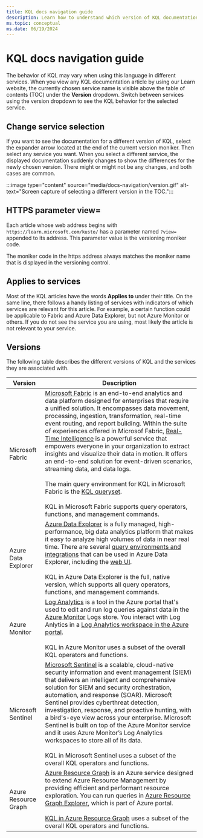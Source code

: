 ```yaml
---
title: KQL docs navigation guide
description: Learn how to understand which version of KQL documentation you are viewing and how to switch to a different version.
ms.topic: conceptual
ms.date: 06/19/2024
---
```

# KQL docs navigation guide

The behavior of KQL may vary when using this language in different services. When you view any KQL documentation article by using our Learn website, the currently chosen service name is visible above the table of contents (TOC) under the **Version** dropdown. Switch between services using the version dropdown to see the KQL behavior for the selected service.

## Change service selection

If you want to see the documentation for a different version of KQL, select the expander arrow located at the end of the current version moniker. Then select any service you want. When you select a different service, the displayed documentation suddenly changes to show the differences for the newly chosen version. There might or might not be any changes, and both cases are common.

:::image type="content" source="media/docs-navigation/version.gif" alt-text="Screen capture of selecting a different version in the TOC.":::

## HTTPS parameter view=

Each article whose web address begins with `https://learn.microsoft.com/kusto/` has a parameter named `?view=` appended to its address. This parameter value is the versioning moniker code.

The moniker code in the https address always matches the moniker name that is displayed in the versioning control.

## Applies to services

Most of the KQL articles have the words **Applies to** under their title. On the same line, there follows a handy listing of services with indicators of which services are relevant for this article. For example, a certain function could be applicable to Fabric and Azure Data Explorer, but not Azure Monitor or others. If you do not see the service you are using, most likely the article is not relevant to your service. 

## Versions

The following table describes the different versions of KQL and the services they are associated with.

| Version | Description |
|---|---|
| Microsoft Fabric | [Microsoft Fabric](/fabric/get-started/microsoft-fabric-overview) is an end-to-end analytics and data platform designed for enterprises that require a unified solution. It encompasses data movement, processing, ingestion, transformation, real-time event routing, and report building. Within the suite of experiences offered in Microsof Fabric, [Real-Time Intelligence](/fabric/real-time-intelligence/overview) is a powerful service that empowers everyone in your organization to extract insights and visualize their data in motion. It offers an end-to-end solution for event-driven scenarios, streaming data, and data logs. <br> <br> The main query environment for KQL in Microsoft Fabric is the [KQL queryset](/fabric/real-time-intelligence/kusto-query-set). <br> <br> KQL in Microsoft Fabric supports query operators, functions, and management commands. |
| Azure Data Explorer | [Azure Data Explorer](/azure/data-explorer/data-explorer-overview) is a fully managed, high-performance, big data analytics platform that makes it easy to analyze high volumes of data in near real time. There are several [query environments and integrations](/azure/data-explorer/integrate-query-overview) that can be used in Azure Data Explorer, including the [web UI](/azure/data-explorer/web-ui-query-overview). <br> <br> KQL in Azure Data Explorer is the full, native version, which supports all query operators, functions, and management commands.|
| Azure Monitor | [Log Analytics](/azure/azure-monitor/logs/log-analytics-overview) is a tool in the Azure portal that's used to edit and run log queries against data in the [Azure Monitor](/azure/azure-monitor/overview) Logs store. You interact with Log Anlytics in a [Log Analytics workspace in the Azure portal](/azure/azure-monitor/logs/log-analytics-overview#log-analytics-interface). <br> <br> KQL in Azure Monitor uses a subset of the overall KQL operators and functions. |
| Microsoft Sentinel | [Microsoft Sentinel](/azure/sentinel/overview) is a scalable, cloud-native security information and event management (SIEM) that delivers an intelligent and comprehensive solution for SIEM and security orchestration, automation, and response (SOAR). Microsoft Sentinel provides cyberthreat detection, investigation, response, and proactive hunting, with a bird's-eye view across your enterprise. Microsoft Sentinel is built on top of the Azure Monitor service and it uses Azure Monitor’s Log Analytics workspaces to store all of its data. <br> <br> KQL in Microsoft Sentinel uses a subset of the overall KQL operators and functions. |
| Azure Resource Graph | [Azure Resource Graph](/azure/governance/resource-graph/overview) is an Azure service designed to extend Azure Resource Management by providing efficient and performant resource exploration. You can run queries in [Azure Resource Graph Explorer](/azure/governance/resource-graph/first-query-portal), which is part of Azure portal. <br> <br> [KQL in Azure Resource Graph](/azure/governance/resource-graph/concepts/query-language#supported-kql-language-elements) uses a subset of the overall KQL operators and functions. |